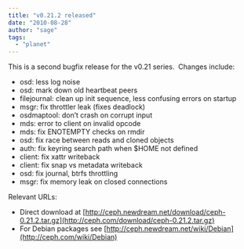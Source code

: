 ```yaml
---
title: "v0.21.2 released"
date: "2010-08-28"
author: "sage"
tags: 
  - "planet"
---
```


This is a second bugfix release for the v0.21 series.  Changes include:

- osd: less log noise
- osd: mark down old heartbeat peers
- filejournal: clean up init sequence, less confusing errors on startup
- msgr: fix throttler leak (fixes deadlock)
- osdmaptool: don’t crash on corrupt input
- mds: error to client on invalid opcode
- mds: fix ENOTEMPTY checks on rmdir
- osd: fix race between reads and cloned objects
- auth: fix keyring search path when $HOME not defined
- client: fix xattr writeback
- client: fix snap vs metadata writeback
- osd: fix journal, btrfs throttling
- msgr: fix memory leak on closed connections

Relevant URLs:

- Direct download at [http://ceph.newdream.net/download/ceph-0.21.2.tar.gz](http://ceph.com/download/ceph-0.21.2.tar.gz)
- For Debian packages see [http://ceph.newdream.net/wiki/Debian](http://ceph.com/wiki/Debian)

